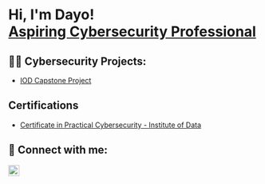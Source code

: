 <h1>Hi, I'm Dayo! <br/><a href="https://www.linkedin.com/in/temidayo-obayanju-189b58147/">Aspiring Cybersecurity Professional</a></h1>

<h2>👨‍💻 Cybersecurity Projects:</h2>

  - [IOD Capstone Project](https://github.com/Obayanjudayo/IOD-Cybersecurity-Capstone-Project)

<h2>Certifications</h2>

- [Certificate in Practical Cybersecurity - Institute of Data](LINKHERE)

<h2> 🤳 Connect with me:</h2>

[<img align="left" alt="JoshMadakor | LinkedIn" width="22px" src="https://cdn.jsdelivr.net/npm/simple-icons@v3/icons/linkedin.svg" />][linkedin]

[linkedin]: https://www.linkedin.com/in/temidayo-obayanju-189b58147/

